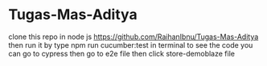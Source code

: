 # Tugas-Mas-Aditya
clone this repo in node js https://github.com/RaihanIbnu/Tugas-Mas-Aditya
then run it by type npm run cucumber:test in terminal
to see the code you can go to cypress then go to e2e file then click store-demoblaze file
